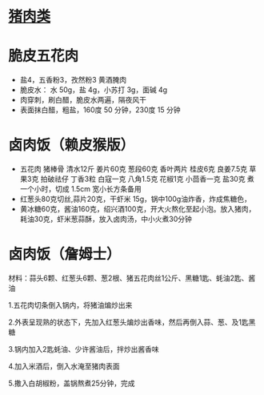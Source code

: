 # [猪肉类](https://github.com/shiyang07ca/shiyang07ca.github.io/issues/2)

# 脆皮五花肉

- 盐4，五香粉3，孜然粉3 黄酒腌肉
- 脆皮水：
    水 50g，盐 4g，小苏打 3g，面碱 4g
- 肉穿刺，刷白醋，脆皮水两遍，隔夜风干
- 表面抹白醋，粗盐，160度 50 分钟，230度 15 分钟

# 卤肉饭（赖皮猴版）
- 五花肉
    猪棒骨
    清水12斤
    姜片60克
    葱段60克
    香叶两片
    桂皮6克
    良姜7.5克
    草果3克
    拍破祛仔
    丁香3粒
    白寇一克
    八角1.5克
    花椒1克
    小茴香一克
    盐30克
    煮一个小时，切成 1.5cm 宽小长方条备用
- 红葱头80克切丝,蒜片20克，干虾米 15g，锅中100g油炸香，炸成焦糖色，
- 黄冰糖60克，酱油160克，绍兴酒100克，开大火熬化至起小泡。放入猪肉，耗油30克，虾米葱蒜酥，放入卤肉汤，中小火煮30分钟


# 卤肉饭（詹姆士）
材料：蒜头6颗、红葱头6颗、葱2根、猪五花肉丝1公斤、黑糖1匙、蚝油2匙、酱油

1.五花肉切条倒入锅内，将猪油煸炒出来

2.外表呈现熟的状态下，先加入红葱头煸炒出香味，然后再倒入蒜、葱、及1匙黑糖

3.锅内加入2匙蚝油、少许酱油后，拌炒出酱香味

4.加入米酒后，倒入水淹至猪肉表面

5.撒入白胡椒粉，盖锅熬煮25分钟，完成
